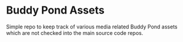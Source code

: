 # Buddy Pond Assets

Simple repo to keep track of various media related Buddy Pond assets which are not checked into the main source code repos.